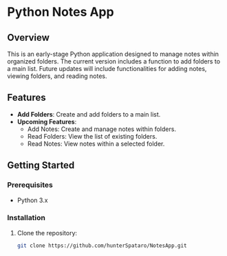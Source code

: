 # Python Notes App

## Overview

This is an early-stage Python application designed to manage notes within organized folders. The current version includes a function to add folders to a main list. Future updates will include functionalities for adding notes, viewing folders, and reading notes.

## Features

- **Add Folders**: Create and add folders to a main list.
- **Upcoming Features**:
  - Add Notes: Create and manage notes within folders.
  - Read Folders: View the list of existing folders.
  - Read Notes: View notes within a selected folder.

## Getting Started

### Prerequisites

- Python 3.x

### Installation

1. Clone the repository:
   ```bash
   git clone https://github.com/hunterSpataro/NotesApp.git
